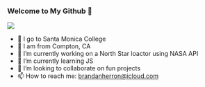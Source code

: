 ### Welcome to My Github 👋

<img src="https://tenor.com/view/sultan-alrefaei-programmer-office-gif-13165216.gif">

- 🏫 I go to Santa Monica College
- 💬 I am from Compton, CA
- 🔭 I’m currently working on a North Star loactor using NASA API
- 🌱 I’m currently learning JS
- 👯 I’m looking to collaborate on fun projects
- 📫 How to reach me: brandanherron@icloud.com
